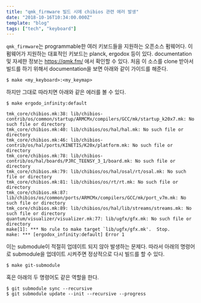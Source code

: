 ```yaml
---
title: "qmk_firmware 빌드 시에 chibios 관련 에러 발생"
date: "2018-10-16T10:34:00.000Z"
template: "blog"
tags: ["tech", "keyboard"]
---
```


`qmk_firmware`는 programmable한 여러 키보드들을 지원하는 오픈소스 펌웨어다. 이 펌웨어가 지원하는 대표적인 키보드는 planck, ergodox 등이 있다.
documentation 및 자세한 정보는 https://qmk.fm/ 에서 확인할 수 있다.
처음 이 소스를 clone 받아서 빌드를 하기 위해서 documentation을 보면 아래와 같이 가이드를 해준다.

```
$ make <my_keyboard>:<my_keymap>
```

하지만 그대로 따라치면 아래와 같은 에러를 볼 수 있다.

```
$ make ergodo_infinity:default

tmk_core/chibios.mk:38: lib/chibios-contrib/os/common/startup/ARMCMx/compilers/GCC/mk/startup_k20x7.mk: No such file or directory
tmk_core/chibios.mk:40: lib/chibios/os/hal/hal.mk: No such file or directory
tmk_core/chibios.mk:46: lib/chibios-contrib/os/hal/ports/KINETIS/K20x/platform.mk: No such file or directory
tmk_core/chibios.mk:78: lib/chibios-contrib/os/hal/boards/PJRC_TEENSY_3_1/board.mk: No such file or directory
tmk_core/chibios.mk:79: lib/chibios/os/hal/osal/rt/osal.mk: No such file or directory
tmk_core/chibios.mk:81: lib/chibios/os/rt/rt.mk: No such file or directory
tmk_core/chibios.mk:87: lib/chibios/os/common/ports/ARMCMx/compilers/GCC/mk/port_v7m.mk: No such file or directory
tmk_core/chibios.mk:89: lib/chibios/os/hal/lib/streams/streams.mk: No such file or directory
quantum/visualizer/visualizer.mk:77: lib/ugfx/gfx.mk: No such file or directory
make[1]: *** No rule to make target `lib/ugfx/gfx.mk'.  Stop.
make: *** [ergodox_infinity:default] Error 1
```

이는 submodule이 적절히 업데이트 되지 않아 발생하는 문제다.
따라서 아래의 명령어로 submodule을 업데이트 시켜주면 정상적으로 다시 빌드를 할 수 있다.

```
$ make git-submodule
```

혹은 아래의 두 명령어도 같은 역할을 한다.

```
$ git submodule sync --recursive
$ git submodule update --init --recursive --progress
```
